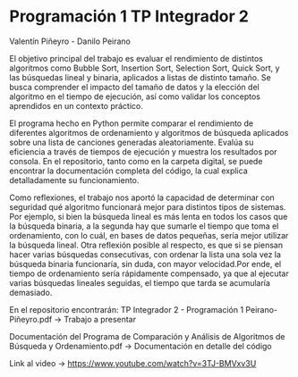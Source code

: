 # Programación 1 TP Integrador 2

Valentín Piñeyro - Danilo Peirano

El objetivo principal del trabajo es evaluar el rendimiento de distintos algoritmos como Bubble Sort, Insertion Sort, Selection Sort, Quick Sort, y las búsquedas lineal y binaria, aplicados a listas de distinto tamaño. Se busca comprender el impacto del tamaño de datos y la elección del algoritmo en el tiempo de ejecución, así como validar los conceptos aprendidos en un contexto práctico.

El programa hecho en Python permite comparar el rendimiento de diferentes algoritmos de ordenamiento y algoritmos de búsqueda aplicados sobre una lista de canciones generadas aleatoriamente. Evalúa su eficiencia a través de tiempos de ejecución y muestra los resultados por consola.
En el repositorio, tanto como en la carpeta digital, se puede encontrar la documentación completa del código, la cual explica detalladamente su funcionamiento.

Como reflexiones, el trabajo nos aportó la capacidad de determinar con seguridad qué algoritmo funcionará mejor para distintos tipos de sistemas. Por ejemplo, si bien la búsqueda lineal es más lenta en todos los casos que la búsqueda binaria, a la segunda hay que sumarle el tiempo que toma el ordenamiento, con lo cuál, en bases de datos pequeñas, sería mejor utilizar la búsqueda lineal. Otra reflexión posible al respecto, es que si se piensan hacer varias búsquedas consecutivas, con ordenar la lista una sola vez la búsqueda binaria funcionaría, sin duda, con mayor velocidad.Por ende, el tiempo de ordenamiento sería rápidamente compensado, ya que al ejecutar varias búsquedas lineales seguidas, el tiempo que tarda se acumularía demasiado.

En el repositorio encontrarán:
TP Integrador 2 - Programación 1 Peirano-Piñeyro.pdf -> Trabajo a presentar


Documentación del Programa de Comparación y Análisis de Algoritmos de Búsqueda y Ordenamiento.pdf -> Documentación en detalle del código


Link al video -> https://www.youtube.com/watch?v=3TJ-BMVxv3U